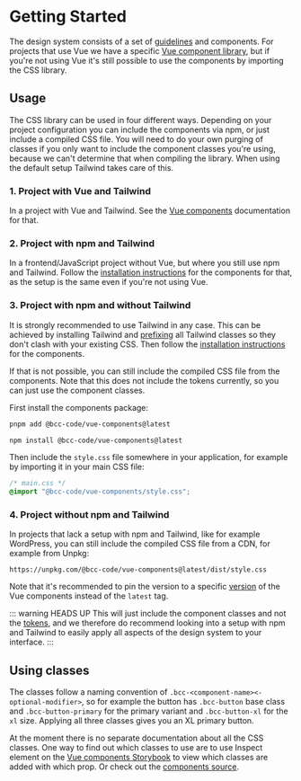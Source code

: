 # Getting Started
The design system consists of a set of [guidelines](../guidelines.md) and components. For projects that use Vue we have a specific [Vue component library](../vue-components/README.md), but if you're not using Vue it's still possible to use the components by importing the CSS library.

## Usage
The CSS library can be used in four different ways. Depending on your project configuration you can include the components via npm, or just include a compiled CSS file. 
You will need to do your own purging of classes if you only want to include the component classes you're using, because we can't determine that when compiling the library. When using the default setup Tailwind takes care of this.

### 1. Project with Vue and Tailwind
In a project with Vue and Tailwind. See the [Vue components](../vue-components/README.md) documentation for that.

### 2. Project with npm and Tailwind
In a frontend/JavaScript project without Vue, but where you still use npm and Tailwind. Follow the [installation instructions](../vue-components/README.md#2-install-packages) for the components for that, as the setup is the same even if you're not using Vue.

### 3. Project with npm and without Tailwind
It is strongly recommended to use Tailwind in any case. This can be achieved by installing Tailwind and [prefixing](https://tailwindcss.com/docs/configuration#prefix) all Tailwind classes so they don't clash with your existing CSS. Then follow the [installation instructions](../vue-components/README.md#2-install-packages) for the components.

If that is not possible, you can still include the compiled CSS file from the components. Note that this does not include the tokens currently, so you can just use the component classes.

First install the components package:

<CodeGroup>
  <CodeGroupItem title="PNPM" active>

```sh
pnpm add @bcc-code/vue-components@latest
```

  </CodeGroupItem>

  <CodeGroupItem title="NPM">

```sh
npm install @bcc-code/vue-components@latest
```

  </CodeGroupItem>
</CodeGroup>

Then include the `style.css` file somewhere in your application, for example by importing it in your main CSS file:

```css
/* main.css */
@import "@bcc-code/vue-components/style.css";
```

### 4. Project without npm and Tailwind
In projects that lack a setup with npm and Tailwind, like for example WordPress, you can still include the compiled CSS file from a CDN, for example from Unpkg:

```
https://unpkg.com/@bcc-code/vue-components@latest/dist/style.css
```

Note that it's recommended to pin the version to a specific [version](https://github.com/bcc-code/bcc-vue-components/releases) of the Vue components instead of the `latest` tag.

::: warning HEADS UP
This will just include the component classes and not the [tokens](../tokens/README.md), and we therefore do recommend looking into a setup with npm and Tailwind to easily apply all aspects of the design system to your interface.
:::

## Using classes
The classes follow a naming convention of `.bcc-<component-name><-optional-modifier>`, so for example the button has `.bcc-button` base class and `.bcc-button-primary` for the primary variant and `.bcc-button-xl` for the `xl` size. Applying all three classes gives you an XL primary button.

At the moment there is no separate documentation about all the CSS classes. One way to find out which classes to use are to use Inspect element on the [Vue components Storybook](https://vue-components-storybook.developer.bcc.no/) to view which classes are added with which prop. Or check out the [components source](https://github.com/bcc-code/bcc-vue-components/tree/main/src/components).
